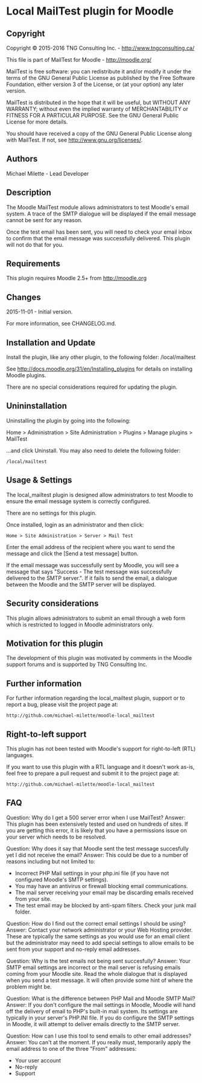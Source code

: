 Local MailTest plugin for Moodle
================================

Copyright
---------
Copyright © 2015-2016 TNG Consulting Inc. - http://www.tngconsulting.ca/

This file is part of MailTest for Moodle - http://moodle.org/

MailTest is free software: you can redistribute it and/or modify
it under the terms of the GNU General Public License as published by
the Free Software Foundation, either version 3 of the License, or
(at your option) any later version.

MailTest is distributed in the hope that it will be useful,
but WITHOUT ANY WARRANTY; without even the implied warranty of
MERCHANTABILITY or FITNESS FOR A PARTICULAR PURPOSE.  See the
GNU General Public License for more details.

You should have received a copy of the GNU General Public License
along with MailTest.  If not, see <http://www.gnu.org/licenses/>.

Authors
-------
Michael Milette - Lead Developer

Description
-----------
The Moodle MailTest module allows administrators to test Moodle's email
system. A trace of the SMTP dialogue will be displayed if the email message
cannot be sent for any reason.

Once the test email has been sent, you will need to check your email inbox
to confirm that the email message was successfully delivered. This plugin
will not do that for you.

Requirements
------------
This plugin requires Moodle 2.5+ from http://moodle.org

Changes
-------
2015-11-01 - Initial version.

For more information, see CHANGELOG.md.

Installation and Update
-----------------------
Install the plugin, like any other plugin, to the following folder:
/local/mailtest

See http://docs.moodle.org/31/en/Installing_plugins for details
on installing Moodle plugins.

There are no special considerations required for updating the plugin.

Unininstallation
----------------
Uninstalling the plugin by going into the following:

Home > Administration > Site Administration > Plugins > Manage plugins > MailTest

...and click Uninstall. You may also need to delete the following folder:

    /local/mailtest

Usage & Settings
----------------
The local_mailtest plugin is designed allow administrators to test Moodle
to ensure the email message system is correctly configured.

There are no settings for this plugin.

Once installed, login as an administrator and then click:

    Home > Site Administration > Server > Mail Test

Enter the email address of the recipient where you want to send the message
and click the [Send a test message] button.

If the email message was successfully sent by Moodle, you will see a message
that says "Success - The test message was successfully delivered to the SMTP
server.". If it fails to send the email, a dialogue between the Moodle and
the SMTP server will be displayed.

Security considerations
-----------------------
This plugin allows administrators to submit an email through a web form which
is restricted to logged in Moodle administrators only.

Motivation for this plugin
--------------------------
The development of this plugin was motivated by comments in the Moodle support
forums and is supported by TNG Consulting Inc.

Further information
-------------------
For further information regarding the local_mailtest plugin, support or to
report a bug, please visit the project page at:

    http://github.com/michael-milette/moodle-local_mailtest

Right-to-left support
---------------------
This plugin has not been tested with Moodle's support for right-to-left (RTL)
languages.

If you want to use this plugin with a RTL language and it doesn't work as-is,
feel free to prepare a pull request and submit it to the project page at:

    http://github.com/michael-milette/moodle-local_mailtest

FAQ
---
Question: Why do I get a 500 server error when I use MailTest?
Answer: This plugin has been extensively tested and used on hundreds of sites.
If you are getting this error, it is likely that you have a permissions
issue on your server which needs to be resolved.

Question: Why does it say that Moodle sent the test message succesfully yet
I did not receive the email?
Answer: This could be due to a number of reasons including but not limited to:

* Incorrect PHP Mail settings in your php.ini file (if you have not configured
Moodle's SMTP settings).
* You may have an antivirus or firewall blocking email communications.
* The mail server receiving your email may be discarding emails received from
your site.
* The test email may be blocked by anti-spam filters. Check your junk mail folder.

Question: How do I find out the correct email settings I should be using?
Answer: Contact your network administrator or your Web Hosting provider. These
are typically the same settings as you would use for an email client but the
administrator may need to add special settings to allow emails to be sent from
your support and no-reply email addresses.

Question: Why is the test emails not being sent succesfully?
Answer: Your SMTP email settings are incorrect or the mail server is refusing
emails coming from your Moodle site. Read the whole dialogue that is displayed
when you send a test message. It will often provide some hint of where the
problem might be.

Question: What is the difference between PHP Mail and Moodle SMTP Mail?
Answer: If you don't configure the mail settings in Moodle, Moodle will hand
off the delivery of email to PHP's built-in mail system. Its settings are
typically in your server's PHP.INI file. If you do configure the SMTP
settings in Moodle, it will attempt to deliver emails directly to the
SMTP server.

Question: How can I use this tool to send emails to other email addresses?
Answer: You can't at the moment. If you really must, temporarily apply the
email address to one of the three "From" addresses: 

* Your user account
* No-reply
* Support